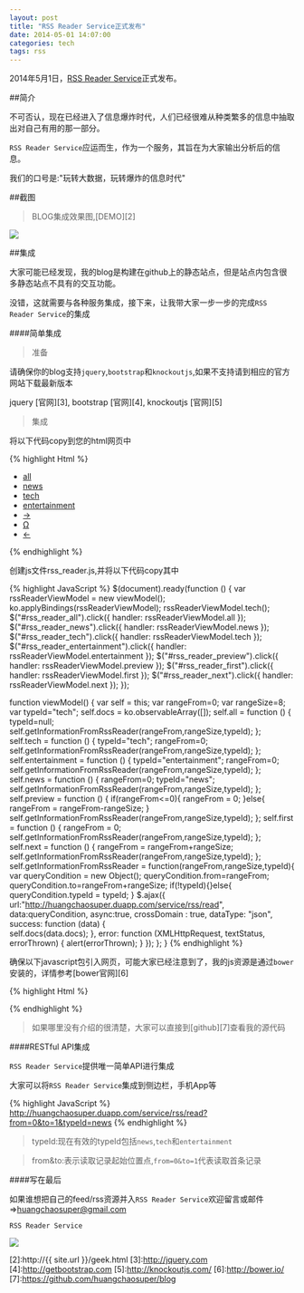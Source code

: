 ```yaml
---
layout: post
title: "RSS Reader Service正式发布"
date: 2014-05-01 14:07:00
categories: tech
tags: rss
---
```


2014年5月1日，[RSS Reader Service][1]正式发布。

##简介

不可否认，现在已经进入了信息爆炸时代，人们已经很难从种类繁多的信息中抽取出对自己有用的那一部分。

`RSS Reader Service`应运而生，作为一个服务，其旨在为大家输出分析后的信息。

我们的口号是:"玩转大数据，玩转爆炸的信息时代"

##截图

>BLOG集成效果图,[DEMO][2]

<img class="img-responsive img-thumbnail" src="{{ site.url }}/resources/rss_reader_service_ui.png">

##集成

大家可能已经发现，我的blog是构建在github上的静态站点，但是站点内包含很多静态站点不具有的交互功能。

没错，这就需要与各种服务集成，接下来，让我带大家一步一步的完成`RSS Reader Service`的集成

####简单集成

>准备

请确保你的blog支持`jquery`,`bootstrap`和`knockoutjs`,如果不支持请到相应的官方网站下载最新版本

jquery [官网][3],
bootstrap [官网][4],
knockoutjs [官网][5]

>集成

将以下代码copy到您的html网页中

{% highlight Html %}
<div id="rss_reader" class="list-group" data-bind="foreach: docs">
  <a data-bind="attr: { href: link}" target='_blank' class="list-group-item"><span class="label label-primary" data-bind="text: typeId"></span> <span class="badge" data-bind="text: author"></span><span data-bind="text: title"></span></a>
</div>
<ul class="pager">
  <li class="previous"><a href="#" id="rss_reader_all">all</a></li>
  <li class="previous"><a href="#" id="rss_reader_news">news</a></li>
  <li class="previous"><a href="#" id="rss_reader_tech">tech</a></li>
  <li class="previous"><a href="#" id="rss_reader_entertainment">entertainment</a></li>
  <li class="next"><a href="#" id="rss_reader_next">&rarr;</a></li>
  <li class="next"><a href="#" id="rss_reader_first">&Omega;</a></li>
  <li class="next"><a href="#" id="rss_reader_preview">&larr;</a></li>
</ul>
{% endhighlight %}

创建js文件rss_reader.js,并将以下代码copy其中

{% highlight JavaScript %}
$(document).ready(function () {
	var rssReaderViewModel = new viewModel();
	ko.applyBindings(rssReaderViewModel);
	rssReaderViewModel.tech();
	$("#rss_reader_all").click({ handler: rssReaderViewModel.all });
	$("#rss_reader_news").click({ handler: rssReaderViewModel.news });
	$("#rss_reader_tech").click({ handler: rssReaderViewModel.tech });
	$("#rss_reader_entertainment").click({ handler: rssReaderViewModel.entertainment });
	$("#rss_reader_preview").click({ handler: rssReaderViewModel.preview });
	$("#rss_reader_first").click({ handler: rssReaderViewModel.first });
	$("#rss_reader_next").click({ handler: rssReaderViewModel.next });
});

function viewModel() {
	var self = this;
	var rangeFrom=0;
	var rangeSize=8;
	var typeId="tech";
	self.docs = ko.observableArray([]);
	self.all = function () {
		typeId=null;
		self.getInformationFromRssReader(rangeFrom,rangeSize,typeId);
	};
	self.tech = function () {
		typeId="tech";
		rangeFrom=0;
		self.getInformationFromRssReader(rangeFrom,rangeSize,typeId);
	};
	self.entertainment = function () {
		typeId="entertainment";
		rangeFrom=0;
		self.getInformationFromRssReader(rangeFrom,rangeSize,typeId);
	};
	self.news = function () {
		rangeFrom=0;
		typeId="news";
		self.getInformationFromRssReader(rangeFrom,rangeSize,typeId);
	};
	self.preview = function () {
		if(rangeFrom<=0){
			rangeFrom = 0;
		}else{
			rangeFrom = rangeFrom-rangeSize;
		}
		self.getInformationFromRssReader(rangeFrom,rangeSize,typeId);
	};
	self.first = function () {
		rangeFrom = 0;
		self.getInformationFromRssReader(rangeFrom,rangeSize,typeId);
	};
	self.next = function () {
		rangeFrom = rangeFrom+rangeSize;
		self.getInformationFromRssReader(rangeFrom,rangeSize,typeId);
	};
	self.getInformationFromRssReader = function(rangeFrom,rangeSize,typeId){
		var queryCondition = new Object();
		queryCondition.from=rangeFrom;
		queryCondition.to=rangeFrom+rangeSize;
		if(!typeId){}else{
			queryCondition.typeId = typeId;
		}
		$.ajax({
			url:"http://huangchaosuper.duapp.com/service/rss/read",
			data:queryCondition,
			async:true,
			crossDomain : true,
			dataType: "json", 
			success: function (data) {     
				self.docs(data.docs);
			},
			error: function (XMLHttpRequest, textStatus, errorThrown) { 
				alert(errorThrown); 
			} 
		});
	};
}
{% endhighlight %}

确保以下javascript包引入网页，可能大家已经注意到了，我的js资源是通过`bower`安装的，详情参考[bower官网][6]

{% highlight Html %}
<script src="/bower_components/jquery/dist/jquery.min.js"></script>
<script src="/bower_components/bootstrap/dist/js/bootstrap.min.js"></script>
<script src="/bower_components/knockout.js/knockout.js"></script>
<script src="/js/rss_reader.js"></script>
{% endhighlight %}

>如果哪里没有介绍的很清楚，大家可以直接到[github][7]查看我的源代码


####RESTful API集成

`RSS Reader Service`提供唯一简单API进行集成

大家可以将`RSS Reader Service`集成到侧边栏，手机App等

{% highlight JavaScript %}
http://huangchaosuper.duapp.com/service/rss/read?from=0&to=1&typeId=news
{% endhighlight %}

>typeId:现在有效的typeId包括`news`,`tech`和`entertainment`

>from&to:表示读取记录起始位置点,`from=0&to=1`代表读取首条记录

####写在最后

如果谁想把自己的feed/rss资源并入`RSS Reader Service`欢迎留言或邮件&rArr;huangchaosuper@gmail.com

`RSS Reader Service`

<img class="img-responsive img-thumbnail" src="{{ site.url }}/resources/rss_reader_service.png">

[1]:http://huangchaosuper.duapp.com/service
[2]:http://{{ site.url }}/geek.html
[3]:http://jquery.com
[4]:http://getbootstrap.com
[5]:http://knockoutjs.com/
[6]:http://bower.io/
[7]:https://github.com/huangchaosuper/blog
